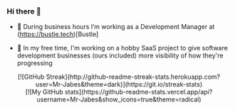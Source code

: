 ### Hi there 👋

<!--
**Mr-Jabes/Mr-Jabes** is a ✨ _special_ ✨ repository because its `README.md` (this file) appears on your GitHub profile.

Here are some ideas to get you started:

- 🔭 I’m currently working on ...
- 🌱 I’m currently learning ...
- 👯 I’m looking to collaborate on ...
- 🤔 I’m looking for help with ...
- 💬 Ask me about ...
- 📫 How to reach me: ...
- 😄 Pronouns: ...
- ⚡ Fun fact: ...
-->

- :briefcase: During business hours I’m working as a Development Manager at (https://bustle.tech)[Bustle] 

- :seedling: In my free time, I'm working on a hobby SaaS project to give software development businesses (ours included) more visibility of how they're progressing

<div align="center">
[![GitHub Streak](http://github-readme-streak-stats.herokuapp.com?user=Mr-Jabes&theme=dark)](https://git.io/streak-stats)
</div>

<div align="center">
[![My GitHub stats](https://github-readme-stats.vercel.app/api?username=Mr-Jabes&show_icons=true&theme=radical)
</div>
